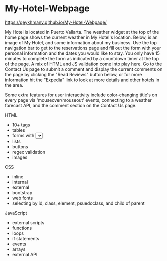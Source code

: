 # My-Hotel-Webpage

 https://geykhmanv.github.io/My-Hotel-Webpage/

My Hotel is located in Puerto Vallarta.  The weather widget at the top of the home page shows the current weather in My Hotel's location.  Below, is an image of My Hotel, and some information about my business.  Use the top navigation bar to get to the reservations page and fill out the form with your personal information and the dates you would like to stay. You only have 15 minutes to complete the form as indicated by a countdown timer at the top of the page. A mix of HTML and JS validation come into play here.  Go to the Contact Us page to submit a comment and display the current comments on the page by clicking the "Read Reviews" button below, or for more information hit the "Expedia" link to look at more details and other hotels in the area.  

Some extra features for user interactivity include color-changing title's on every page via 'mouseover/mouseout' events, connecting to a weather forecast API, and the comment section on the Contact Us page.

HTML
- 10+ tags
- tables
- forms with <select> drop down
- lists
- buttons
- regex validation
- images

CSS
- inline
- internal
- external
- bootstrap
- web fonts
- selecting by id, class, element, psuedoclass, and child of parent

JavaScript
- external scripts
- functions
- loops
- if statements
- events
- arrays
- external API


